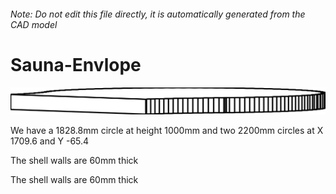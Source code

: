 ###### Note: Do not edit this file directly, it is automatically generated from the CAD model

# Sauna-Envlope

![](/project.svg)



 We have a 1828.8mm circle at height 1000mm and two 2200mm circles at X 1709.6 and Y -65.4

The shell walls are 60mm thick


The shell walls are 60mm thick




